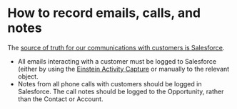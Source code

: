 # How to record emails, calls, and notes

The [source of truth for our communications with customers is Salesforce](../communication.md). 

- All emails interacting with a customer must be logged to Salesforce (either by using the [Einstein Activity Capture](https://help.salesforce.com/articleView?id=einstein_sales_aac.htm&type=5) or manually to the relevant object.
- Notes from all phone calls with customers should be logged in Salesforce. The call notes should be logged to the Opportunity, rather than the Contact or Account.
